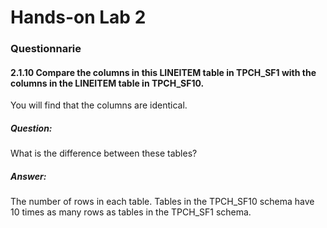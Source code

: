 # Hands-on Lab 2

### Questionnarie

#### 2.1.10  Compare the columns in this LINEITEM table in TPCH_SF1 with the columns in the LINEITEM table in TPCH_SF10. 
You will find that the columns are identical.

##### Question: 
What is the difference between these tables?

##### Answer: 
The number of rows in each table. Tables in the TPCH_SF10  schema have 10 times as many rows as tables in the TPCH_SF1 schema.
